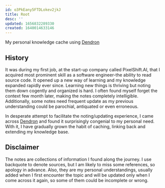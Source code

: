 ```yaml
---
id: o3PkEany5FTDLokev2jkJ
title: Root
desc: ''
updated: 1656832289330
created: 1640014633146
---
```


My personal knowledge cache using [Dendron](https://www.dendron.so)

## History
It was during my first job, at the start-up company called PixelShift.AI, that I acquired most prominent skill as a software engineer-the ability to read source code. It opened up a new way of learning and my knowledge expanded rapidly ever since. Learning new things is thriving but noting them down cogently and organized is hard. I often found myself forget the context few month later, making the notes completely intelligible. Additionally, some notes need frequent update as my previous understanding could be parochial, antiquated or even erroneous.

In desperate attempt to facilitate the noting/updating experience, I came across [Dendron](https://www.dendron.so) and found it surprisingly congenial to my personal need. With it, I have gradually grown the habit of caching, linking back and extending my knowledge base.

## Disclaimer
The notes are collections of information I found along the journey. I use backquote to denote sources, but I am likely to miss some references, so apology in advance. Also, they are my personal understandings, usually added when I first encounter the topic and will be updated only when I come across it again, so some of them could be incomplete or wrong.